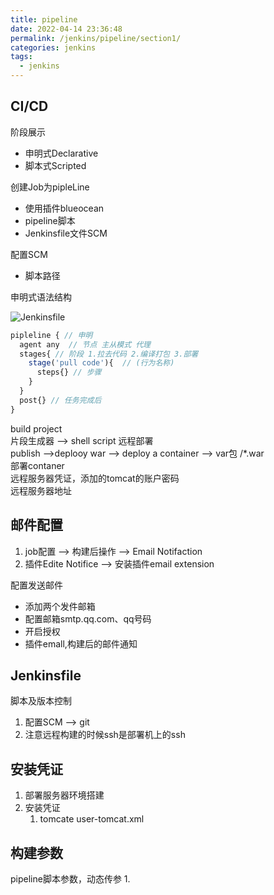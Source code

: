 ```yaml
---
title: pipeline
date: 2022-04-14 23:36:48
permalink: /jenkins/pipeline/section1/
categories: jenkins
tags:
  - jenkins
---
```


<TimeToRead />

## CI/CD

阶段展示
- 申明式Declarative
- 脚本式Scripted

创建Job为pipleLine
- 使用插件blueocean
- pipeline脚本
- Jenkinsfile文件SCM

配置SCM
- 脚本路径


申明式语法结构

<img :src="$withBase('/assets/img/Jenkinsfile.jpg')" alt="Jenkinsfile" data-zoomable>  

```js
pipleline { // 申明
  agent any  // 节点 主从模式 代理
  stages{ // 阶段 1.拉去代码 2.编译打包 3.部署
    stage('pull code'){  // (行为名称)
      steps{} // 步骤
    }
  }
  post{} // 任务完成后
}
```
build project  
片段生成器 --> shell script
远程部署  
publish -->deplooy war --> deploy a container --> var包 /*.war  
部署contaner  
远程服务器凭证，添加的tomcat的账户密码  
远程服务器地址  
## 邮件配置

1. job配置 --> 构建后操作 -->  Email Notifaction 
2. 插件Edite Notifice --> 安装插件email extension

配置发送邮件
- 添加两个发件邮箱
- 配置邮箱smtp.qq.com、qq号码
- 开启授权
- 插件emall,构建后的邮件通知

## Jenkinsfile
脚本及版本控制
1. 配置SCM --> git 
2. 注意远程构建的时候ssh是部署机上的ssh
## 安装凭证
 
1. 部署服务器环境搭建
2. 安装凭证
   1. tomcate user-tomcat.xml

##  构建参数
  pipeline脚本参数，动态传参
1. 


